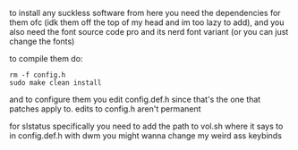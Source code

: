to install any suckless software from here you need the dependencies for them ofc (idk them off the top of my head and im too lazy to add), and you also need the font source code pro and its nerd font variant (or you can just change the fonts)

to compile them do:
```
rm -f config.h
sudo make clean install
```
and to configure them you edit config.def.h since that's the one that patches apply to. edits to config.h aren't permanent

for slstatus specifically you need to add the path to vol.sh where it says to in config.def.h
with dwm you might wanna change my weird ass keybinds
